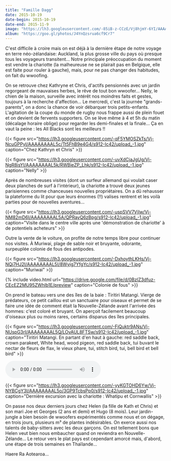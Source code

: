 ```yaml
---
title: "Famille Dagg"
date: 2015-10-19
date-begin: 2015-10-19
date-end: 2015-11-9
image: "https://lh3.googleusercontent.com/-85iB-z-CCzE/Vj8hjmY-6YI/AAAAAAAALyQ/y-Ms_D70RwU/s912-Ic42/upload_-1.jpg"
album: "https://goo.gl/photos/J4YnQzsrua6cf9Cr7"
---
```


C'est difficile à croire mais on est déjà à la dernière étape de notre voyage en terre néo-zélandaise: Auckland, la plus grosse ville du pays où presque tous les voyageurs transitent... Notre principale préoccupation du moment est vendre la chariotte (la malheureuse ne se plairait pas en Belgique, elle est faite pour rouler à gauche), mais, pour ne pas changer des habitudes, on fait du wwoofing. 

On se retrouve chez Kathryne et Chris, d'actifs pensionnés avec un jardin regorgeant de mauvaises herbes, le rêve de tout bon wwoofer... Nelly, le chien de la maison, surveille avec intérêt nos moindres faits et gestes, toujours à la recherche d'affection... Le mercredi, c'est la journée "grands-parents", on a donc la chance de voir débarquer trois petits-enfants. L'agitation de la coupe du monde de rugby nous frappe aussi de plein fouet et on devient de fervents supporters. On se lève même à 4 et 5h du matin (décalage horaire oblige) pour regarder les demi-finales et la finale... Ça en vaut la peine : les All Blacks sont les meilleurs !!

{{< figure src="https://lh3.googleusercontent.com/-qF5YMOSZkTs/Vj-NcuGPPyI/AAAAAAAAL5c/Tt5FhB9e4G4/s912-Ic42/upload_-1.jpg" caption="Chez Kathryn et Chris" >}}

{{< figure src="https://lh3.googleusercontent.com/-uvXdCjaJgUg/Vj-NgR8isYI/AAAAAAAAL5k/RWBieZP_Lhk/s912-Ic42/upload_-1.jpg" caption="Nelly" >}}

Après de nombreuses visites (dont un surfeur allemand qui voulait caser deux planches de surf à l'intérieur), la chariotte a trouvé deux jeunes parisiennes comme chanceuses nouvelles propriétaires. On a dû rehausser la plateforme du lit pour que leurs énormes (!!) valises rentrent et les voilà parties pour de nouvelles aventures...

{{< figure src="https://lh3.googleusercontent.com/-uspSVV7VjIw/Vj-NM82mD6I/AAAAAAAAL5A/QPRayQ6zBpg/s912-Ic42/upload_-1.jpg" caption="Visite dans le centre ville après une 'démonstration de chariotte' à de potentiels acheteurs" >}}

Outre la vente de le voiture, on profite de notre temps libre pour continuer nos visites. À Muriwai, plage de sable noir et bruyante, odorante, surpeuplée colonie de fous des antipodes.

{{< figure src="https://lh3.googleusercontent.com/-DxhoythLKHs/Vj-NQj7HJ2I/AAAAAAAAL5I/8Wyig7YfgYc/s912-Ic42/upload_-1.jpg" caption="Muriwai" >}}

{% include video.html url="https://drive.google.com/file/d/0BzIZ3dfuz-CEcEZ2MU95ZWhlb1E/preview" caption="Colonie de fous" >}}

On prend le bateau vers une des îles de la baie : Tiritiri Matangi. Vierge de prédateurs, ce petit caillou est un sanctuaire pour oiseaux et permet de se faire une idée de comment était la Nouvelle-Zélande avant l'arrivée des hommes: c'est coloré et bruyant. On aperçoit facilement beaucoup d'oiseaux plus ou moins rares, certains disparus des îles principales.

{{< figure src="https://lh3.googleusercontent.com/-FjQuktr9ANs/Vj-NUspG3rI/AAAAAAAAL5Q/LOvAUL8FTSw/s912-Ic42/upload_-1.jpg" caption="Tiritiri Matangi. En partant d'en haut à gauche: red saddle back, crown parakeet, White head, wood pigeon, red saddle back, tui buvant le nectar de fleurs de flax, le vieux phare, tui, stitch bird, tui, bell bird et bell bird" >}}

<audio controls> <source src="https://drive.google.com/uc?export=download&id=0BzIZ3dfuz-CEdlpUdG1KSnFFZHc" type="audio/mp3"> </audio>

{{< figure src="https://lh3.googleusercontent.com/-yyKGTOHD6Yw/Vj-NYBCgY3I/AAAAAAAAL5o/3GP9TcbsPp0/s912-Ic42/upload_-1.jpg" caption="Dernière excursion avec la chariotte : Whatipu et Cornwallis" >}}

On passe nos deux derniers jours chez Helen (la fille de Kath et Chris) et son mari Joe et Georges (2 ans et demi) et Hugo (8 mois). Leur jardin-jungle a bien besoin de wwoofers expérimentés comme nous et on dégage, en trois jours, plusieurs m³ de plantes indésirables. On exerce aussi nos talents de baby-sitters avec les deux garçons. On est tellement bons que Helen veut bien nous embaucher quand on reviendra en Nouvelle-Zélande... Le retour vers le plat pays est cependant amorcé mais, d'abord, une étape de trois semaines en Thaïlande...

Haere Ra Aotearoa...
